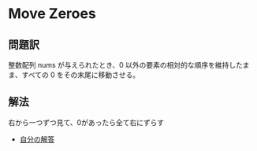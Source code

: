 # Move Zeroes
## 問題訳
整数配列 nums が与えられたとき、0 以外の要素の相対的な順序を維持したまま、すべての 0 をその末尾に移動させる。
## 解法
右から一つずつ見て、0があったら全て右にずらす
- [自分の解答](MoveZeros.cpp)
# 
# 